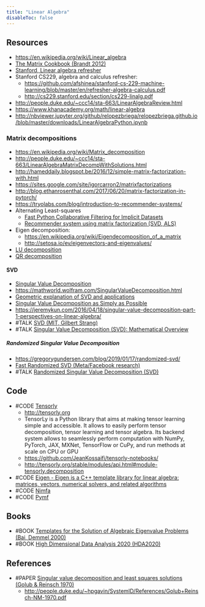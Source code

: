 ```yaml
---
title: "Linear Algebra"
disableToc: false 
---
```



## Resources
- https://en.wikipedia.org/wiki/Linear_algebra
- [The Matrix Cookbook (Brandt 2012)](https://www.math.uwaterloo.ca/~hwolkowi/matrixcookbook.pdf)
- [Stanford, Linear algebra refresher](https://stanford.edu/~shervine/teaching/cme-102/linear-algebra)
- Stanford CS229, algebra and calculus refresher: 
	- https://github.com/afshinea/stanford-cs-229-machine-learning/blob/master/en/refresher-algebra-calculus.pdf
	- http://cs229.stanford.edu/section/cs229-linalg.pdf
- http://people.duke.edu/~ccc14/sta-663/LinearAlgebraReview.html
- https://www.khanacademy.org/math/linear-algebra
- http://nbviewer.jupyter.org/github/relopezbriega/relopezbriega.github.io/blob/master/downloads/LinearAlgebraPython.ipynb

### Matrix decompositions
- https://en.wikipedia.org/wiki/Matrix_decomposition
- http://people.duke.edu/~ccc14/sta-663/LinearAlgebraMatrixDecompWithSolutions.html
- http://hameddaily.blogspot.be/2016/12/simple-matrix-factorization-with.html
- https://sites.google.com/site/igorcarron2/matrixfactorizations
- http://blog.ethanrosenthal.com/2017/06/20/matrix-factorization-in-pytorch/
- https://tryolabs.com/blog/introduction-to-recommender-systems/
- Alternating Least-squares
	- [Fast Python Collaborative Filtering for Implicit Datasets](https://github.com/benfred/implicit)
	- [Recommender system using matrix factorization (SVD, ALS)](http://www.benfrederickson.com/matrix-factorization/)
- Eigen decomposition: 
	- https://en.wikipedia.org/wiki/Eigendecomposition_of_a_matrix
	- http://setosa.io/ev/eigenvectors-and-eigenvalues/
- [LU decomposition](https://en.wikipedia.org/wiki/LU_decomposition)
- [QR decomposition](https://en.wikipedia.org/wiki/QR_decomposition)

#### SVD
- [Singular Value Decomposition](https://en.wikipedia.org/wiki/Singular_value_decomposition)
- https://mathworld.wolfram.com/SingularValueDecomposition.html
- [Geometric explanation of SVD and applications](http://www.ams.org/publicoutreach/feature-column/fcarc-svd)
- [Singular Value Decomposition as Simply as Possible](https://gregorygundersen.com/blog/2018/12/10/svd/)
- https://jeremykun.com/2016/04/18/singular-value-decomposition-part-1-perspectives-on-linear-algebra/
- #TALK [SVD (MIT, Gilbert Strang)](https://www.youtube.com/watch?v=mBcLRGuAFUk)
- #TALK [Singular Value Decomposition (SVD): Mathematical Overview](https://www.youtube.com/watch?v=nbBvuuNVfco)

##### Randomized Singular Value Decomposition
- https://gregorygundersen.com/blog/2019/01/17/randomized-svd/
- [Fast Randomized SVD (Meta/Facebook research)](https://research.facebook.com/blog/2014/09/fast-randomized-svd/)
- #TALK [Randomized Singular Value Decomposition (SVD)](https://www.youtube.com/watch?v=fJ2EyvR85ro)

## Code
- #CODE [Tensorly](https://github.com/tensorly/tensorly)
	- http://tensorly.org
	- TensorLy is a Python library that aims at making tensor learning simple and accessible. It allows to easily perform tensor decomposition, tensor learning and tensor algebra. Its backend system allows to seamlessly perform computation with NumPy, PyTorch, JAX, MXNet, TensorFlow or CuPy, and run methods at scale on CPU or GPU
	- https://github.com/JeanKossaifi/tensorly-notebooks/
	- http://tensorly.org/stable/modules/api.html#module-tensorly.decomposition
- #CODE [Eigen - Eigen is a C++ template library for linear algebra: matrices, vectors, numerical solvers, and related algorithms](http://eigen.tuxfamily.org/index.php?title=Main_Page)
- #CODE [Nimfa](https://github.com/marinkaz/nimfa)
- #CODE [Pymf](https://github.com/cthurau/pymf)

## Books
- #BOOK [Templates for the Solution of Algebraic Eigenvalue Problems (Bai, Demmel 2000)](https://www.cs.ucdavis.edu/~bai/ET/contents.html)
- #BOOK [High Dimensional Data Analysis 2020 (HDA2020)](https://statomics.github.io/HDA2020/index.html)


## References
- #PAPER [Singular value decomposition and least squares solutions (Golub & Reinsch 1970)](https://link.springer.com/article/10.1007/BF02163027)
	- http://people.duke.edu/~hpgavin/SystemID/References/Golub+Reinsch-NM-1970.pdf
